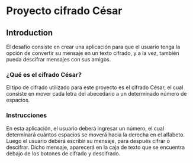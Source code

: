 # Proyecto cifrado César

## Introduction

 El desafío consiste en crear una aplicación para que  el usuario tenga la opción de convertir su mensaje en un texto cifrado, y a la vez, también pueda descifrar mensajes con sus amigos. 


### ¿Qué es el cifrado César?
El tipo de cifrado utilizado para este proyecto es el cifrado César, el cual consiste en mover cada letra del abecedario a un determinado número de espacios.

### Instrucciones
En esta aplicación, el usuario deberá ingresar un número, el cual determinará cuántos espacios se moverá hacia la derecha en el alfabeto. Luego el usuario deberá escribir su mensaje, para después cifrar
o descifrar. Dicho mensaje, aparecerá en la caja de texto que se encuentra debajo de los botones de cifrado y descifrado.